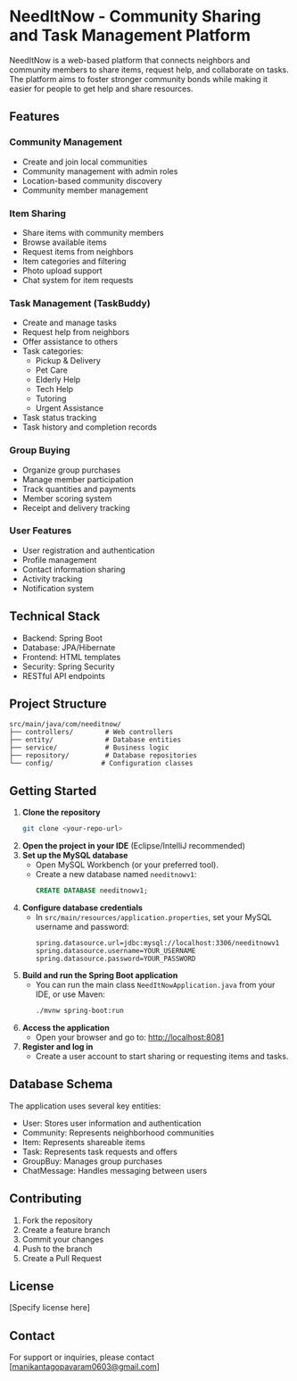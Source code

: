 # NeedItNow - Community Sharing and Task Management Platform

NeedItNow is a web-based platform that connects neighbors and community members to share items, request help, and collaborate on tasks. The platform aims to foster stronger community bonds while making it easier for people to get help and share resources.

## Features

### Community Management
- Create and join local communities
- Community management with admin roles
- Location-based community discovery
- Community member management

### Item Sharing
- Share items with community members
- Browse available items
- Request items from neighbors
- Item categories and filtering
- Photo upload support
- Chat system for item requests

### Task Management (TaskBuddy)
- Create and manage tasks
- Request help from neighbors
- Offer assistance to others
- Task categories:
  - Pickup & Delivery
  - Pet Care
  - Elderly Help
  - Tech Help
  - Tutoring
  - Urgent Assistance
- Task status tracking
- Task history and completion records

### Group Buying
- Organize group purchases
- Manage member participation
- Track quantities and payments
- Member scoring system
- Receipt and delivery tracking

### User Features
- User registration and authentication
- Profile management
- Contact information sharing
- Activity tracking
- Notification system

## Technical Stack

- Backend: Spring Boot
- Database: JPA/Hibernate
- Frontend: HTML templates
- Security: Spring Security
- RESTful API endpoints

## Project Structure

```
src/main/java/com/needitnow/
├── controllers/        # Web controllers
├── entity/             # Database entities
├── service/            # Business logic
├── repository/         # Database repositories
└── config/            # Configuration classes
```

## Getting Started

1. **Clone the repository**
   ```bash
   git clone <your-repo-url>
   ```
2. **Open the project in your IDE** (Eclipse/IntelliJ recommended)
3. **Set up the MySQL database**
   - Open MySQL Workbench (or your preferred tool).
   - Create a new database named `needitnowv1`:
     ```sql
     CREATE DATABASE needitnowv1;
     ```
4. **Configure database credentials**
   - In `src/main/resources/application.properties`, set your MySQL username and password:
     ```properties
     spring.datasource.url=jdbc:mysql://localhost:3306/needitnowv1
     spring.datasource.username=YOUR_USERNAME
     spring.datasource.password=YOUR_PASSWORD
     ```
5. **Build and run the Spring Boot application**
   - You can run the main class `NeedItNowApplication.java` from your IDE, or use Maven:
     ```bash
     ./mvnw spring-boot:run
     ```
6. **Access the application**
   - Open your browser and go to: [http://localhost:8081](http://localhost:8081)
7. **Register and log in**
   - Create a user account to start sharing or requesting items and tasks.

## Database Schema

The application uses several key entities:
- User: Stores user information and authentication
- Community: Represents neighborhood communities
- Item: Represents shareable items
- Task: Represents task requests and offers
- GroupBuy: Manages group purchases
- ChatMessage: Handles messaging between users

## Contributing

1. Fork the repository
2. Create a feature branch
3. Commit your changes
4. Push to the branch
5. Create a Pull Request

## License

[Specify license here]

## Contact

For support or inquiries, please contact [manikantagopavaram0603@gmail.com]
